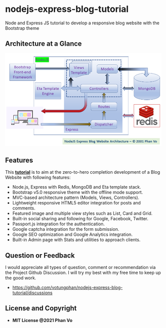 # nodejs-express-blog-tutorial

Node and Express JS tutorial to develop a responsive blog website with the Bootstrap theme

## Architecture at a Glance

![Architecture](docs/images/NodeJS_Express_Blog_Arch.png)

## Features

This [**tutorial**](https://github.com/votungphan/nodejs-express-blog-tutorial/wiki) is to aim at the zero-to-hero completion development of a Blog Website with following features:

- Node.js, Express with Redis, MongoDB and Eta template stack.
- Bootstrap v5.0 responsive theme with the offline mode support.
- MVC-based architecture pattern (Models, Views, Controllers).
- Lightweight responsive HTML5 editor integration for posts and comments.
- Featured image and multiple view styles such as List, Card and Grid.
- Built-in social sharing and following for Google, Facebook, Twitter.
- Passport.js integration for the authentication.
- Google captcha integration for the form submission.
- Google SEO optimization and Google Analytics integration.
- Built-in Admin page with Stats and utilities to approach clients.

## Question or Feedback

I would appreciate all types of question, comment or recommendation via the Project Github Discussion. I will try my best with my free time to keep up the good work.

- https://github.com/votungphan/nodejs-express-blog-tutorial/discussions

## License and Copyright

- **MIT License @2021 Phan Vo**

